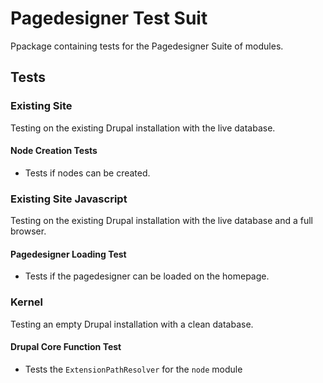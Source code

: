 # Pagedesigner Test Suit

Ppackage containing tests for the Pagedesigner Suite of modules.

## Tests

### Existing Site

Testing on the existing Drupal installation with the live database.

#### Node Creation Tests

* Tests if nodes can be created.

### Existing Site Javascript

Testing on the existing Drupal installation with the live database and a full browser.

#### Pagedesigner Loading Test

* Tests if the pagedesigner can be loaded on the homepage.

### Kernel

Testing an empty Drupal installation with a clean database.

#### Drupal Core Function Test

* Tests the `ExtensionPathResolver` for the `node` module
